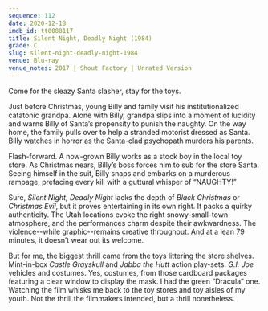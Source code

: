 ```yaml
---
sequence: 112
date: 2020-12-18
imdb_id: tt0088117
title: Silent Night, Deadly Night (1984)
grade: C
slug: silent-night-deadly-night-1984
venue: Blu-ray
venue_notes: 2017 | Shout Factory | Unrated Version
---
```


Come for the sleazy Santa slasher, stay for the toys.

<!-- end -->

Just before Christmas, young Billy and family visit his institutionalized catatonic grandpa. Alone with Billy, grandpa slips into a moment of lucidity and warns Billy of Santa’s propensity to punish the naughty. On the way home, the family pulls over to help a stranded motorist dressed as Santa. Billy watches in horror as the Santa-clad psychopath murders his parents.

Flash-forward. A now-grown Billy works as a stock boy in the local toy store. As Christmas nears, Billy’s boss forces him to sub for the store Santa. Seeing himself in the suit, Billy snaps and embarks on a murderous rampage, prefacing every kill with a guttural whisper of “NAUGHTY!”

Sure, _Silent Night, Deadly Night_ lacks the depth of <span data-imdb-id="tt0071222">_Black Christmas_</span> or <span data-imdb-id="tt0081793">_Christmas Evil_</span>, but it proves entertaining in its own right. It packs a quirky authenticity. The Utah locations evoke the right snowy-small-town atmosphere, and the performances charm despite their awkwardness. The violence--while graphic--remains creative throughout. And at a lean 79 minutes, it doesn’t wear out its welcome.

But for me, the biggest thrill came from the toys littering the store shelves. Mint-in-box _Castle Grayskull_ and _Jabba the Hutt_ action play-sets. _G.I. Joe_ vehicles and costumes. Yes, costumes, from those cardboard packages featuring a clear window to display the mask. I had the green “Dracula” one. Watching the film whisks me back to the toy stores and toy aisles of my youth. Not the thrill the filmmakers intended, but a thrill nonetheless.
